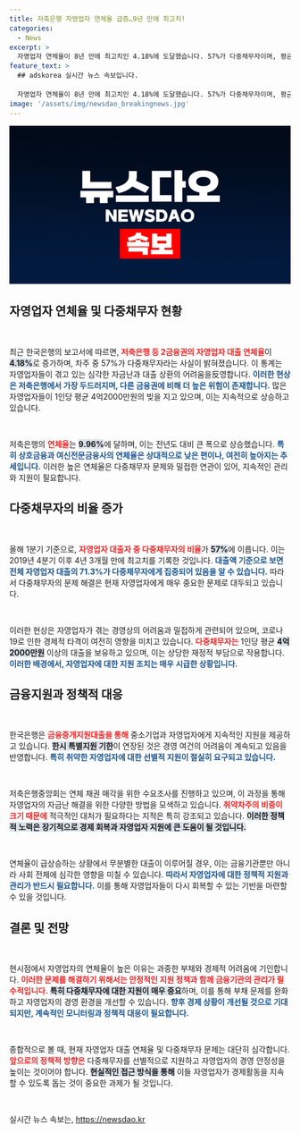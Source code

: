 ```yaml
---
title: 저축은행 자영업자 연체율 급증…9년 만에 최고치!
categories:
  - News
excerpt: >
  자영업자 연체율이 8년 만에 최고치인 4.18%에 도달했습니다. 57%가 다중채무자이며, 평균 4.2억 원의 빚을 지고 있어 금융당국의 긴급 지원 조치가 절실합니다. 클릭하여 자세한 내용을 확인하세요!
feature_text: >
  ## adskorea 실시간 뉴스 속보입니다.

  자영업자 연체율이 8년 만에 최고치인 4.18%에 도달했습니다. 57%가 다중채무자이며, 평균 4.2억 원의 빚을 지고 있어 금융당국의 긴급 지원 조치가 절실합니다. 클릭하여 자세한 내용을 확인하세요!
image: '/assets/img/newsdao_breakingnews.jpg'
---
```


<p><img src="/assets/img/newsdao_breakingnews.jpg" alt="adskorea 속보" /></p>

<h2 data-ke-size="size26">자영업자 연체율 및 다중채무자 현황</h2>

<p data-ke-size="size16">&nbsp;</p>

<p>최근 한국은행의 보고서에 따르면, <b><span style="color: #ee2323;">저축은행 등 2금융권의 자영업자 대출 연체율</span></b>이 <b><span style="background-color: #21538527;">4.18%</span></b>로 증가하며, 차주 중 57%가 다중채무자라는 사실이 밝혀졌습니다. 이 통계는 자영업자들이 겪고 있는 심각한 자금난과 대출 상환의 어려움을反영합니다. <b><span style="color: #1a5490;">이러한 현상은 저축은행에서 가장 두드러지며, 다른 금융권에 비해 더 높은 위험이 존재합니다.</span></b> 많은 자영업자들이 1인당 평균 4억2000만원의 빚을 지고 있으며, 이는 지속적으로 상승하고 있습니다.</p></p>

<p data-ke-size="size16">&nbsp;</p>

<p>저축은행의 <b><span style="color: #ee2323;">연체율</span></b>는 <b><span style="background-color: #21538527;">9.96%</span></b>에 달하며, 이는 전년도 대비 큰 폭으로 상승했습니다. <b><span style="color: #1a5490;">특히 상호금융과 여신전문금융사의 연체율은 상대적으로 낮은 편이나, 여전히 높아지는 추세입니다.</span></b> 이러한 높은 연체율은 다중채무자 문제와 밀접한 연관이 있어, 지속적인 관리와 지원이 필요합니다.</p>

<h2 data-ke-size="size26">다중채무자의 비율 증가</h2>

<p data-ke-size="size16">&nbsp;</p>

<p>올해 1분기 기준으로, <b><span style="color: #ee2323;">자영업자 대출자 중 다중채무자의 비율</span></b>가 <b><span style="background-color: #21538527;">57%</span></b>에 이릅니다. 이는 2019년 4분기 이후 4년 3개월 만에 최고치를 기록한 것입니다. <b><span style="color: #1a5490;">대출액 기준으로 보면 전체 자영업자 대출의 71.3%가 다중채무자에게 집중되어 있음을 알 수 있습니다.</span></b> 따라서 다중채무자의 문제 해결은 현재 자영업자에게 매우 중요한 문제로 대두되고 있습니다.</p>

<p data-ke-size="size16">&nbsp;</p>

<p>이러한 현상은 자영업자가 겪는 경영상의 어려움과 밀접하게 관련되어 있으며, 코로나19로 인한 경제적 타격이 여전히 영향을 미치고 있습니다. <b><span style="color: #ee2323;">다중채무자는</span></b> 1인당 평균 <b><span style="background-color: #21538527;">4억2000만원</span></b> 이상의 대출을 보유하고 있으며, 이는 상당한 재정적 부담으로 작용합니다. <b><span style="color: #1a5490;">이러한 배경에서, 자영업자에 대한 지원 조치는 매우 시급한 상황입니다.</span></b></p>

<h2 data-ke-size="size26">금융지원과 정책적 대응</h2>

<p data-ke-size="size16">&nbsp;</p>

<p>한국은행은 <b><span style="color: #ee2323;">금융중개지원대출을 통해</span></b> 중소기업과 자영업자에게 지속적인 지원을 제공하고 있습니다. <b><span style="background-color: #21538527;">한시 특별지원 기한</span></b>이 연장된 것은 경영 여건의 어려움이 계속되고 있음을 반영합니다. <b><span style="color: #1a5490;">특히 취약한 자영업자에 대한 선별적 지원이 절실히 요구되고 있습니다.</span></b> </p>

<p data-ke-size="size16">&nbsp;</p>

<p>저축은행중앙회는 연체 채권 매각을 위한 수요조사를 진행하고 있으며, 이 과정을 통해 자영업자의 자금난 해결을 위한 다양한 방법을 모색하고 있습니다. <b><span style="color: #ee2323;">취약차주의 비중이 크기 때문에</span></b> 적극적인 대처가 필요하다는 지적은 특히 강조되고 있습니다. <b><span style="background-color: #21538527;">이러한 정책적 노력은 장기적으로 경제 회복과 자영업자 지원에 큰 도움이 될 것입니다.</span></b></p>

<p data-ke-size="size16">&nbsp;</p>

<p>연체율이 급상승하는 상황에서 무분별한 대출이 이루어질 경우, 이는 금융기관뿐만 아니라 사회 전체에 심각한 영향을 미칠 수 있습니다. <b><span style="color: #1a5490;">따라서 자영업자에 대한 정책적 지원과 관리가 반드시 필요합니다.</span></b> 이를 통해 자영업자들이 다시 회복할 수 있는 기반을 마련할 수 있을 것입니다. </p>

<h2 data-ke-size="size26">결론 및 전망</h2>

<p data-ke-size="size16">&nbsp;</p>

<p>현시점에서 자영업자의 연체율이 높은 이유는 과중한 부채와 경제적 어려움에 기인합니다. <b><span style="color: #ee2323;">이러한 문제를 해결하기 위해서는 안정적인 지원 정책과 함께 금융기관의 관리가 필수적입니다.</span></b> <b><span style="background-color: #21538527;">특히 다중채무자에 대한 지원이 매우 중요</span></b>하며, 이를 통해 부채 문제를 완화하고 자영업자의 경영 환경을 개선할 수 있습니다. <b><span style="color: #1a5490;">향후 경제 상황이 개선될 것으로 기대되지만, 계속적인 모니터링과 정책적 대응이 필요합니다.</span></b> </p>

<p data-ke-size="size16">&nbsp;</p>

<p>종합적으로 볼 때, 현재 자영업자 대출 연체율 및 다중채무자 문제는 대단히 심각합니다. <b><span style="color: #ee2323;">앞으로의 정책적 방향은</span></b> 다중채무자를 선별적으로 지원하고 자영업자의 경영 안정성을 높이는 것이어야 합니다. <b><span style="background-color: #21538527;">현실적인 접근 방식을 통해</span></b> 이들 자영업자가 경제활동을 지속할 수 있도록 돕는 것이 중요한 과제가 될 것입니다. </p>

<p data-ke-size="size16">&nbsp;</p>
실시간 뉴스 속보는, <a href="https://newsdao.kr" rel="dofollow">https://newsdao.kr</a>


